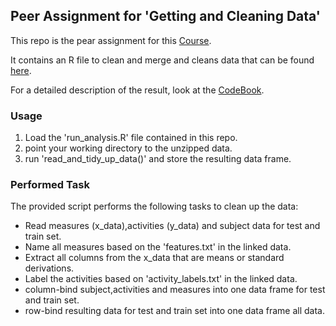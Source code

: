 ## Peer Assignment for 'Getting and Cleaning Data'

This repo is the pear assignment for this [Course](https://www.coursera.org/learn/data-cleaning/).

It contains an R file to clean and merge and cleans data that can be found [here](https://d396qusza40orc.cloudfront.net/getdata%2Fprojectfiles%2FUCI%20HAR%20Dataset.zip).

For a detailed description of the result, look at the [CodeBook](CodeBook.md).

### Usage

 1. Load the 'run_analysis.R' file contained in this repo.
 2. point your working directory to the unzipped data.
 3. run 'read_and_tidy_up_data()' and store the resulting data frame.
 
 ### Performed Task
 The provided script performs the following tasks to clean up the data:
 * Read measures (x_data),activities (y_data) and subject data for test and train set.
 * Name all measures based on the 'features.txt' in the linked data.
 * Extract all columns from the x_data that are means or standard derivations.
 * Label the activities based on 'activity_labels.txt' in the linked data.
 * column-bind subject,activities and measures into one data frame for test and train set. 
 * row-bind resulting data for test and train set into one data frame all data. 